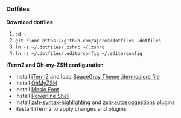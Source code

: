 ### Dotfiles

**Download dotfiles**

1. `cd ~`
2. `git clone https://github.com/ajerez/dotfiles .dotfiles`
3. `ln -s ~/.dotfiles/.zshrc ~/.zshrc`
4. `ln -s ~/.dotfiles/.editorconfig ~/.editorconfig`

 

**iTerm2 and Oh-my-ZSH configuration**

- Install [iTerm2](https://www.iterm2.com/) and load  [SpaceGray Theme .itermcolors file](https://raw.githubusercontent.com/mbadolato/iTerm2-Color-Schemes/master/schemes/SpaceGray.itermcolors)
- Install [OhMyZSH](https://github.com/robbyrussell/oh-my-zsh)
- Install [Meslo Font](https://github.com/powerline/fonts/blob/master/Meslo%20Slashed/Meslo%20LG%20M%20Regular%20for%20Powerline.ttf)
- Install [Powerline Shell](https://github.com/b-ryan/powerline-shell)
- Install [zsh-syntax-highlighting](<https://github.com/zsh-users/zsh-syntax-highlighting/blob/master/INSTALL.md>) and [zsh-autosuggestions](https://github.com/zsh-users/zsh-autosuggestions/blob/master/INSTALL.md) plugins
- Restart iTerm2 to apply changes and plugins